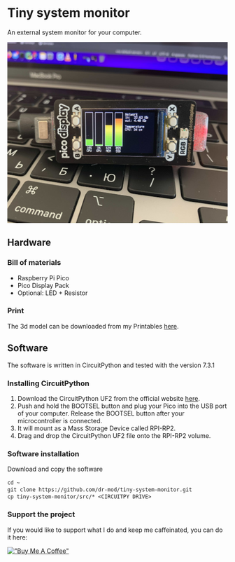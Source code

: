 # Tiny system monitor
An external system monitor for your computer.

![](docs/screenshot.jpg)

## Hardware

### Bill of materials
* Raspberry Pi Pico
* Pico Display Pack
* Optional: LED + Resistor

### Print
The 3d model can be downloaded from my Printables [here](https://www.printables.com/social/306904-dmytro-panin/models).

## Software
The software is written in CircuitPython and tested with the version 7.3.1

### Installing CircuitPython
1. Download the CircuitPython UF2 from the official website [here](https://circuitpython.org/board/raspberry_pi_pico/).
2. Push and hold the BOOTSEL button and plug your Pico into the USB port of your computer. Release the BOOTSEL button
   after your microcontroller is connected.
3. It will mount as a Mass Storage Device called RPI-RP2.
4. Drag and drop the CircuitPython UF2 file onto the RPI-RP2 volume.

### Software installation
Download and copy the software

```shell
cd ~
git clone https://github.com/dr-mod/tiny-system-monitor.git
cp tiny-system-monitor/src/* <CIRCUITPY DRIVE>
```

### Support the project

If you would like to support what I do and keep me caffeinated, you can do it here:

[!["Buy Me A Coffee"](https://www.buymeacoffee.com/assets/img/custom_images/orange_img.png)](https://www.buymeacoffee.com/drmod)
